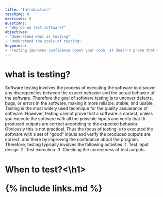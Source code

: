 ```yaml
---
title: "Introduction"
teaching: 0
exercises: 0
questions:
- "Why do we test software?"
objectives:
- "Understand what is testing"
- "Understand the goals of testing"
keypoints:
- "Testing improves confidence about your code. It doesn't prove that code is correct."
---
```

<h1> what is testing?</h1>
Software testing involves the process of executing the software to discover any discrepencies between the expect behavior and the actual behavior of the software. Therefore the goal of software testing is to uncover defects, bugs, or errors in the software, making it more reliable, stable, and usable. Testing is the most widely used technique for the quality assuarance of software. However, testing cannot prove that a software is correct, unless you execute the software with all the possible inputs and verify that th produced outputs are correct accoriding to the expected behavior. Obviously this is not practical. Thus the focus of testing is to executed the software with a set of "good" inputs and verify the produced outputs are correct, and there by improving the confidance about the program. Therefore, testing typically involves the following activities.
1. Test input design.
2. Test execution.
3. Checking the correctness of test outputs.

<h1>When to test?<\h1>

{% include links.md %}

